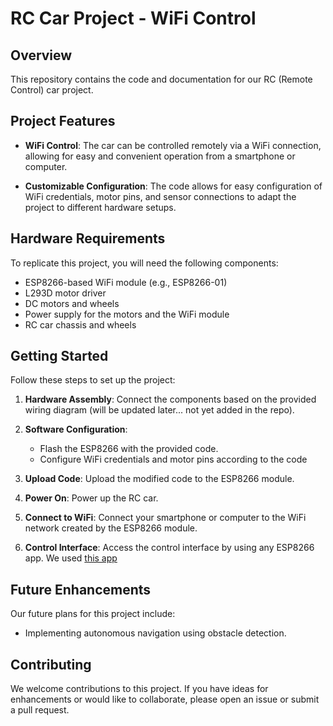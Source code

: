 # RC Car Project - WiFi Control

## Overview

This repository contains the code and documentation for our RC (Remote Control) car project.

## Project Features

- **WiFi Control**: The car can be controlled remotely via a WiFi connection, allowing for easy and convenient operation from a smartphone or computer.

- **Customizable Configuration**: The code allows for easy configuration of WiFi credentials, motor pins, and sensor connections to adapt the project to different hardware setups.

## Hardware Requirements

To replicate this project, you will need the following components:

- ESP8266-based WiFi module (e.g., ESP8266-01)
- L293D motor driver
- DC motors and wheels
- Power supply for the motors and the WiFi module
- RC car chassis and wheels

## Getting Started

Follow these steps to set up the project:

1. **Hardware Assembly**: Connect the components based on the provided wiring diagram (will be updated later... not yet added in the repo).

2. **Software Configuration**:
   - Flash the ESP8266 with the provided code.
   - Configure WiFi credentials and motor pins according to the code

3. **Upload Code**: Upload the modified code to the ESP8266 module.

4. **Power On**: Power up the RC car.

5. **Connect to WiFi**: Connect your smartphone or computer to the WiFi network created by the ESP8266 module. 

6. **Control Interface**: Access the control interface by using any ESP8266 app. We used [this app](https://play.google.com/store/apps/details?id=com.bluino.esp8266wifirobotcar&hl=en-IN)


## Future Enhancements

Our future plans for this project include:

- Implementing autonomous navigation using obstacle detection.

## Contributing

We welcome contributions to this project. If you have ideas for enhancements or would like to collaborate, please open an issue or submit a pull request.

<!-- ## License

This project is developed by Dev Bhojani, Manas Thakur and Jayant Jha with the help of Technites' seniors and the whole team, at National Institute of Technology, Karnataka and is not currently licensed. -->

